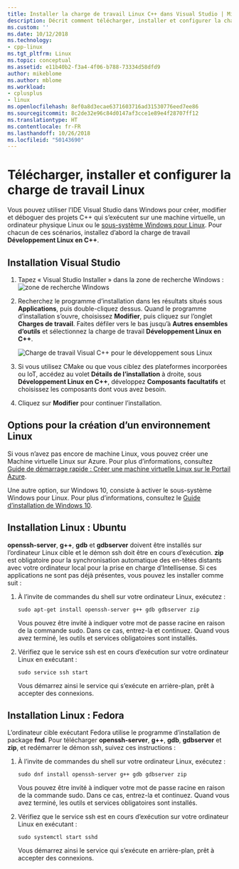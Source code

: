 ```yaml
---
title: Installer la charge de travail Linux C++ dans Visual Studio | Microsoft Docs
description: Décrit comment télécharger, installer et configurer la charge de travail Linux pour C++ dans Visual Studio.
ms.custom: ''
ms.date: 10/12/2018
ms.technology:
- cpp-linux
ms.tgt_pltfrm: Linux
ms.topic: conceptual
ms.assetid: e11b40b2-f3a4-4f06-b788-73334d58dfd9
author: mikeblome
ms.author: mblome
ms.workload:
- cplusplus
- linux
ms.openlocfilehash: 8ef0a8d3ecae6371603716ad31530776eed7ee86
ms.sourcegitcommit: 8c2de32e96c84d0147af3cce1e89e4f28707ff12
ms.translationtype: HT
ms.contentlocale: fr-FR
ms.lasthandoff: 10/26/2018
ms.locfileid: "50143690"
---
```

# <a name="download-install-and-setup-the-linux-workload"></a>Télécharger, installer et configurer la charge de travail Linux

Vous pouvez utiliser l’IDE Visual Studio dans Windows pour créer, modifier et déboguer des projets C++ qui s’exécutent sur une machine virtuelle, un ordinateur physique Linux ou le [sous-système Windows pour Linux](/windows/wsl/about). Pour chacun de ces scénarios, installez d’abord la charge de travail **Développement Linux en C++**.

## <a name="visual-studio-setup"></a>Installation Visual Studio

1. Tapez « Visual Studio Installer » dans la zone de recherche Windows : ![zone de recherche Windows](media/visual-studio-installer-search.png)
2. Recherchez le programme d’installation dans les résultats situés sous **Applications**, puis double-cliquez dessus. Quand le programme d’installation s’ouvre, choisissez **Modifier**, puis cliquez sur l’onglet **Charges de travail**. Faites défiler vers le bas jusqu’à **Autres ensembles d’outils** et sélectionnez la charge de travail **Développement Linux en C++**.

   ![Charge de travail Visual C++ pour le développement sous Linux](media/linuxworkload.png)

1. Si vous utilisez CMake ou que vous ciblez des plateformes incorporées ou IoT, accédez au volet **Détails de l’installation** à droite, sous **Développement Linux en C++**, développez **Composants facultatifs** et choisissez les composants dont vous avez besoin.

1. Cliquez sur **Modifier** pour continuer l’installation.

## <a name="options-for-creating-a-linux-environment"></a>Options pour la création d’un environnement Linux

Si vous n’avez pas encore de machine Linux, vous pouvez créer une Machine virtuelle Linux sur Azure. Pour plus d’informations, consultez [Guide de démarrage rapide : Créer une machine virtuelle Linux sur le Portail Azure](/azure/virtual-machines/linux/quick-create-portal).

Une autre option, sur Windows 10, consiste à activer le sous-système Windows pour Linux. Pour plus d’informations, consultez le [Guide d’installation de Windows 10](/windows/wsl/install-win10).

## <a name="linux-setup-ubuntu"></a>Installation Linux : Ubuntu

**openssh-server**, **g++**, **gdb** et **gdbserver** doivent être installés sur l’ordinateur Linux cible et le démon ssh doit être en cours d’exécution. **zip** est obligatoire pour la synchronisation automatique des en-têtes distants avec votre ordinateur local pour la prise en charge d’Intellisense. Si ces applications ne sont pas déjà présentes, vous pouvez les installer comme suit :

1. À l’invite de commandes du shell sur votre ordinateur Linux, exécutez :

   `sudo apt-get install openssh-server g++ gdb gdbserver zip`

   Vous pouvez être invité à indiquer votre mot de passe racine en raison de la commande sudo.  Dans ce cas, entrez-la et continuez. Quand vous avez terminé, les outils et services obligatoires sont installés.

1. Vérifiez que le service ssh est en cours d’exécution sur votre ordinateur Linux en exécutant :

   `sudo service ssh start`

   Vous démarrez ainsi le service qui s’exécute en arrière-plan, prêt à accepter des connexions.

## <a name="linux-setup-fedora"></a>Installation Linux : Fedora

L’ordinateur cible exécutant Fedora utilise le programme d’installation de package **fnd**. Pour télécharger **openssh-server**, **g++**, **gdb**, **gdbserver** et **zip**, et redémarrer le démon ssh, suivez ces instructions :

1. À l’invite de commandes du shell sur votre ordinateur Linux, exécutez :

   `sudo dnf install openssh-server g++ gdb gdbserver zip`

   Vous pouvez être invité à indiquer votre mot de passe racine en raison de la commande sudo.  Dans ce cas, entrez-la et continuez. Quand vous avez terminé, les outils et services obligatoires sont installés.

1. Vérifiez que le service ssh est en cours d’exécution sur votre ordinateur Linux en exécutant :

   `sudo systemctl start sshd`

   Vous démarrez ainsi le service qui s’exécute en arrière-plan, prêt à accepter des connexions.

